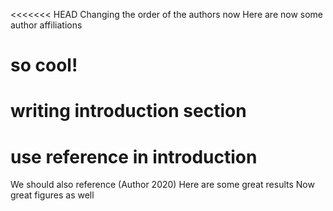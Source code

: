 <<<<<<< HEAD
Changing the order of the authors now
Here are now some author affiliations
# so cool!
# writing introduction section
# use reference in introduction
We should also reference (Author 2020)
Here are some great results
Now great figures as well
